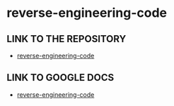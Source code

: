 # reverse-engineering-code




## LINK TO THE REPOSITORY

-  [reverse-engineering-code](https://github.com/LShuqair/burger)


## LINK TO GOOGLE DOCS

-  [reverse-engineering-code](https://docs.google.com/document/d/14AJqgxW6OFAnwT2RLe6pUY8Urp3DjuG8S3kdrgLM7Bo/edit?usp=sharing)


